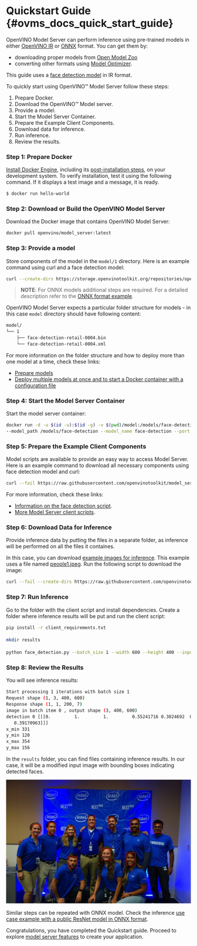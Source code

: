 # Quickstart Guide {#ovms_docs_quick_start_guide}

OpenVINO Model Server can perform inference using pre-trained models in either [OpenVINO IR](https://docs.openvino.ai/2022.2/openvino_docs_MO_DG_IR_and_opsets.html#doxid-openvino-docs-m-o-d-g-i-r-and-opsets) 
or [ONNX](https://onnx.ai/) format. You can get them by:

- downloading proper models from [Open Model Zoo](https://storage.openvinotoolkit.org/repositories/open_model_zoo/public/2022.1/)
- converting other formats using [Model Optimizer](openvino_docs_MO_DG_Deep_Learning_Model_Optimizer_DevGuide.md).

This guide uses a [face detection model](omz_models_model_face_detection_retail_0004) in IR format. 

To quickly start using OpenVINO™ Model Server follow these steps:
1. Prepare Docker.
2. Download the OpenVINO™ Model server.
3. Provide a model.
4. Start the Model Server Container.
5. Prepare the Example Client Components.
6. Download data for inference.
7. Run inference.
8. Review the results.


### Step 1: Prepare Docker

[Install Docker Engine](https://docs.docker.com/engine/install/), including its [post-installation steps](https://docs.docker.com/engine/install/linux-postinstall/), on your development system. 
To verify installation, test it using the following command. If it displays a test image and a message, it is ready.

``` bash
$ docker run hello-world
``` 

### Step 2: Download or Build the OpenVINO Model Server

Download the Docker image that contains OpenVINO Model Server:

```bash
docker pull openvino/model_server:latest
```

### Step 3: Provide a model

Store components of the model in the `model/1` directory. Here is an example command using curl and a face detection model:

```bash
curl --create-dirs https://storage.openvinotoolkit.org/repositories/open_model_zoo/2022.1/models_bin/2/face-detection-retail-0004/FP32/face-detection-retail-0004.xml https://storage.openvinotoolkit.org/repositories/open_model_zoo/2022.1/models_bin/2/face-detection-retail-0004/FP32/face-detection-retail-0004.bin -o model/1/face-detection-retail-0004.xml -o model/1/face-detection-retail-0004.bin
```

> **NOTE**: For ONNX models additional steps are required. For a detailed description refer to the [ONNX format example](../demos/using_onnx_model/python/README.md).

OpenVINO Model Server expects a particular folder structure for models - in this case `model` directory should have following content: 

```bash
model/
└── 1
    ├── face-detection-retail-0004.bin
    └── face-detection-retail-0004.xml
``` 

For more information on the folder structure and how to deploy more than one model at a time, check these links:
- [Prepare models](models_repository.md)
- [Deploy multiple models at once and to start a Docker container with a configuration file](multiple_models_mode.md)


### Step 4: Start the Model Server Container

Start the model server container:

```bash
docker run -d -u $(id -u):$(id -g) -v $(pwd)/model:/models/face-detection -p 9000:9000 openvino/model_server:latest \
--model_path /models/face-detection --model_name face-detection --port 9000 --plugin_config '{"CPU_THROUGHPUT_STREAMS": "1"}' --shape auto
```

### Step 5: Prepare the Example Client Components

Model scripts are available to provide an easy way to access Model Server. Here is an example command to download all necessary components using face detection model and curl:

```bash
curl --fail https://raw.githubusercontent.com/openvinotoolkit/model_server/releases/2022/1/demos/common/python/client_utils.py -o client_utils.py https://raw.githubusercontent.com/openvinotoolkit/model_server/releases/2022/1/demos/face_detection/python/face_detection.py -o face_detection.py https://raw.githubusercontent.com/openvinotoolkit/model_server/releases/2022/1/demos/common/python/requirements.txt -o client_requirements.txt
```

For more information, check these links:

- [Information on the face detection script](../demos/face_detection/python/README.md). 
- [More Model Server client scripts](../demos/README.md).

### Step 6: Download Data for Inference

Provide inference data by putting the files in a separate folder, as inference will be performed on all the files it containes.

In this case, you can download [example images for inference](https://github.com/openvinotoolkit/model_server/tree/releases/2022/1/demos/common/static/images/people). This example uses a file named [people1.jpeg](https://github.com/openvinotoolkit/model_server/tree/releases/2022/1/demos/common/static/images/people/people1.jpeg). Run the following script to download the image:

```bash
curl --fail --create-dirs https://raw.githubusercontent.com/openvinotoolkit/model_server/releases/2022/1/demos/common/static/images/people/people1.jpeg -o images/people1.jpeg
```

### Step 7: Run Inference

Go to the folder with the client script and install dependencies. Create a folder where inference results will be put and run the client script:

```bash
pip install -r client_requirements.txt

mkdir results

python face_detection.py --batch_size 1 --width 600 --height 400 --input_images_dir images --output_dir results --grpc_port 9000
```

### Step 8: Review the Results

You will see inference results:

```bash
Start processing 1 iterations with batch size 1
Request shape (1, 3, 400, 600)
Response shape (1, 1, 200, 7)
image in batch item 0 , output shape (3, 400, 600)
detection 0 [[[0.         1.         1.         0.55241716 0.3024692  0.59122956
   0.39170963]]]
x_min 331
y_min 120
x_max 354
y_max 156
```

In the `results` folder, you can find files containing inference results. 
In our case, it will be a modified input image with bounding boxes indicating detected faces.

![Inference results](quickstart_result.jpg)

Similar steps can be repeated with ONNX model. Check the inference [use case example with a public ResNet model in ONNX format](../demos/using_onnx_model/python/README.md). 

Congratulations, you have completed the Quickstart guide. Proceed to explore [model server features](ovms_docs_starting_server) to create your application.